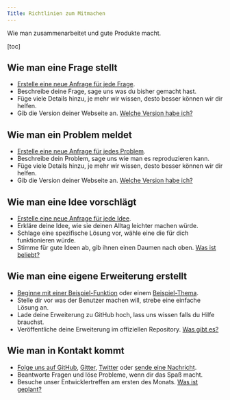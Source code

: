 ```yaml
---
Title: Richtlinien zum Mitmachen
---
```

Wie man zusammenarbeitet und gute Produkte macht.

[toc]

## Wie man eine Frage stellt

* [Erstelle eine neue Anfrage für jede Frage](https://github.com/datenstrom/yellow/issues).
* Beschreibe deine Frage, sage uns was du bisher gemacht hast.
* Füge viele Details hinzu, je mehr wir wissen, desto besser können wir dir helfen.
* Gib die Version deiner Webseite an. [Welche Version habe ich?](https://github.com/datenstrom/yellow-extensions/tree/master/source/update/README-de.md)

## Wie man ein Problem meldet

* [Erstelle eine neue Anfrage für jedes Problem](https://github.com/datenstrom/yellow/issues).
* Beschreibe dein Problem, sage uns wie man es reproduzieren kann.
* Füge viele Details hinzu, je mehr wir wissen, desto besser können wir dir helfen.
* Gib die Version deiner Webseite an. [Welche Version habe ich?](https://github.com/datenstrom/yellow-extensions/tree/master/source/update/README-de.md)

## Wie man eine Idee vorschlägt

* [Erstelle eine neue Anfrage für jede Idee](https://github.com/datenstrom/yellow/issues).
* Erkläre deine Idee, wie sie deinen Alltag leichter machen würde.
* Schlage eine spezifische Lösung vor, wähle eine die für dich funktionieren würde.
* Stimme für gute Ideen ab, gib ihnen einen Daumen nach oben. [Was ist beliebt?](https://github.com/datenstrom/yellow/issues?q=is%3Aopen+is%3Aissue+sort%3Areactions-%2B1-desc+label%3Aidea)

## Wie man eine eigene Erweiterung erstellt

* [Beginne mit einer Beispiel-Funktion](https://github.com/schulle4u/yellow-extension-helloworld) oder einem [Beispiel-Thema](https://github.com/schulle4u/yellow-extension-basic).
* Stelle dir vor was der Benutzer machen will, strebe eine einfache Lösung an.
* Lade deine Erweiterung zu GitHub hoch, lass uns wissen falls du Hilfe brauchst.
* Veröffentliche deine Erweiterung im offiziellen Repository. [Was gibt es?](https://github.com/datenstrom/yellow-extensions/tree/master/README-de.md)

## Wie man in Kontakt kommt

* [Folge uns auf GitHub](https://github.com/datenstrom/yellow), [Gitter](https://gitter.im/datenstrom/yellow), [Twitter](https://twitter.com/datendeveloper) oder [sende eine Nachricht](https://datenstrom.se/de/contact/).
* Beantworte Fragen und löse Probleme, wenn dir das Spaß macht.
* Besuche unser Entwicklertreffen am ersten des Monats. [Was ist geplant?](https://github.com/datenstrom/yellow/issues/521)
